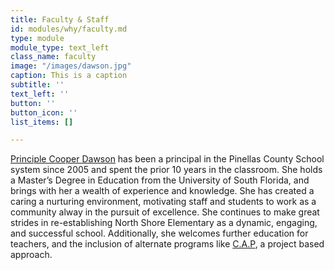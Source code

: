 ```yaml
---
title: Faculty & Staff
id: modules/why/faculty.md
type: module
module_type: text_left
class_name: faculty
image: "/images/dawson.jpg"
caption: This is a caption
subtitle: ''
text_left: ''
button: ''
button_icon: ''
list_items: []

---
```

[Principle Cooper Dawson](https://www.pcsb.org/domain/2019) has been a principal in the Pinellas County School system since 2005 and spent the prior 10 years in the classroom.  She holds a Master’s Degree in Education from the University of South Florida, and brings with her a wealth of experience and knowledge.  She has created a caring a nurturing environment, motivating staff and students to work as a community alway in the pursuit of excellence.  She continues to make great strides in re-establishing North Shore Elementary as a dynamic, engaging, and successful school. Additionally, she welcomes further education for teachers, and the inclusion of alternate programs like [C.A.P](#), a project based approach.